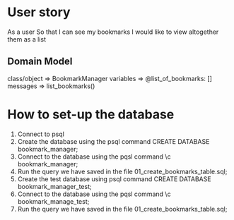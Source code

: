 # User story

As a user
So that I can see my bookmarks
I would like to view altogether them as a list

## Domain Model

class/object => BookmarkManager
variables => @list_of_bookmarks: []
messages => list_bookmarks()

# How to set-up the database
1. Connect to psql
2. Create the database using the psql command CREATE DATABASE bookmark_manager;
3. Connect to the database using the pqsl command \c bookmark_manager;
4. Run the query we have saved in the file 01_create_bookmarks_table.sql;
5. Create the test database using psql command CREATE DATABASE bookmark_manager_test;
6. Connect to the database using the pqsl command \c bookmark_manage_test;
7. Run the query we have saved in the file 01_create_bookmarks_table.sql;